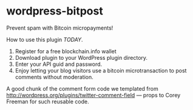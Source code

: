wordpress-bitpost
=================

Prevent spam with Bitcoin micropayments!

How to use this plugin *TODAY*.

1. Register for a free blockchain.info wallet
2. Download plugin to your WordPress plugin directory.
3. Enter your API guid and password.
4. Enjoy letting your blog visitors use a bitcoin microtransaction to post comments without moderation.

A good chunk of the comment form code we templated from
http://wordpress.org/plugins/twitter-comment-field — props to Corey Freeman for
such reusable code.
